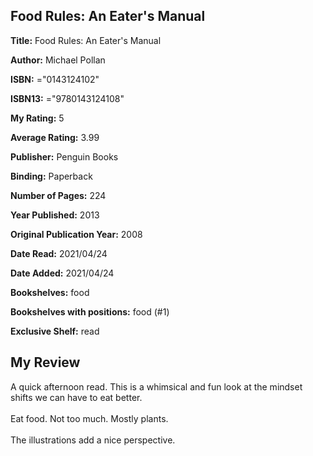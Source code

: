 ## Food Rules: An Eater's Manual

**Title:** Food Rules: An Eater's Manual

**Author:** Michael Pollan

**ISBN:** ="0143124102"

**ISBN13:** ="9780143124108"

**My Rating:** 5

**Average Rating:** 3.99

**Publisher:** Penguin Books

**Binding:** Paperback

**Number of Pages:** 224

**Year Published:** 2013

**Original Publication Year:** 2008

**Date Read:** 2021/04/24

**Date Added:** 2021/04/24

**Bookshelves:** food

**Bookshelves with positions:** food (#1)

**Exclusive Shelf:** read


## My Review

A quick afternoon read. This is a whimsical and fun look at the mindset shifts we can have to eat better. <br/><br/>Eat food. Not too much. Mostly plants. <br/><br/>The illustrations add a nice perspective. 
